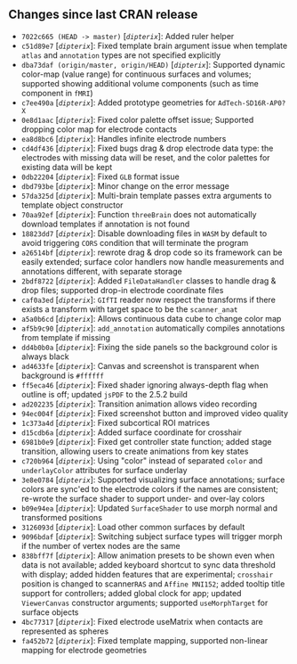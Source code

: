 ## Changes since last CRAN release
* `7022c665 (HEAD -> master)` [_`dipterix`_]: Added ruler helper
* `c51d89e7` [_`dipterix`_]: Fixed template brain argument issue when template `atlas` and `annotation` types are not specified explicitly
* `dba73daf (origin/master, origin/HEAD)` [_`dipterix`_]: Supported dynamic color-map (value range) for continuous surfaces and volumes; supported showing additional volume components (such as time component in `fMRI`)
* `c7ee490a` [_`dipterix`_]: Added prototype geometries for `AdTech-SD16R-AP0?X`
* `0e8d1aac` [_`dipterix`_]: Fixed color palette offset issue; Supported dropping color map for electrode contacts
* `ea8d8bc6` [_`dipterix`_]: Handles infinite electrode numbers
* `cd4df436` [_`dipterix`_]: Fixed bugs drag & drop electrode data type: the electrodes with missing data will be reset, and the color palettes for existing data will be kept
* `0db22204` [_`dipterix`_]: Fixed `GLB` format issue
* `dbd793be` [_`dipterix`_]: Minor change on the error message
* `57da325d` [_`dipterix`_]: Multi-brain template passes extra arguments to template object constructor
* `70aa92ef` [_`dipterix`_]: Function `threeBrain` does not automatically download templates if annotation is not found
* `18823dd7` [_`dipterix`_]: Disable downloading files in `WASM` by default to avoid triggering `CORS` condition that will terminate the program
* `a26514bf` [_`dipterix`_]: rewrote drag & drop code so its framework can be easily extended; surface color handlers now handle measurements and annotations different, with separate storage
* `2bdf8722` [_`dipterix`_]: Added `FileDataHandler` classes to handle drag & drop files; supported drop-in electrode coordinate files
* `caf0a3ed` [_`dipterix`_]: `GIfTI` reader now respect the transforms if there exists a transform with target space to be the `scanner_anat`
* `a5a0b6cd` [_`dipterix`_]: Allows continuous data cube to change color map
* `af5b9c90` [_`dipterix`_]: `add_annotation` automatically compiles annotations from template if missing
* `dd4b0b0a` [_`dipterix`_]: Fixing the side panels so the background color is always black
* `ad4633fe` [_`dipterix`_]: Canvas and screenshot is transparent when background is `#ffffff`
* `ff5eca46` [_`dipterix`_]: Fixed shader ignoring always-depth flag when outline is off; updated `jsPDF` to the 2.5.2 build
* `ad202235` [_`dipterix`_]: Transition animation allows video recording
* `94ec004f` [_`dipterix`_]: Fixed screenshot button and improved video quality
* `1c373a4d` [_`dipterix`_]: Fixed subcortical ROI matrices
* `d15cdb6a` [_`dipterix`_]: Added surface coordinate for crosshair
* `6981b0e9` [_`dipterix`_]: Fixed get controller state function; added stage transition, allowing users to create animations from key states
* `c720b964` [_`dipterix`_]: Using "color" instead of separated `color` and `underlayColor` attributes for surface underlay
* `3e8e0784` [_`dipterix`_]: Supported visualizing surface annotations; surface colors are sync'ed to the electrode colors if the names are consistent; re-wrote the surface shader to support under- and over-lay colors
* `b09e94ea` [_`dipterix`_]: Updated `SurfaceShader` to use morph normal and transformed positions
* `3126093d` [_`dipterix`_]: Load other common surfaces by default
* `9096bdaf` [_`dipterix`_]: Switching subject surface types will trigger morph if the number of vertex nodes are the same
* `838bff7f` [_`dipterix`_]: Allow animation presets to be shown even when data is not available; added keyboard shortcut to sync data threshold with display; added hidden features that are experimental; `crosshair` position is changed to scanner`RAS` and `Affine MNI152`; added tooltip title support for controllers; added global clock for app; updated `ViewerCanvas` constructor arguments; supported `useMorphTarget` for surface objects
* `4bc77317` [_`dipterix`_]: Fixed electrode useMatrix when contacts are represented as spheres
* `fa452b72` [_`dipterix`_]: Fixed template mapping, supported non-linear mapping for electrode geometries